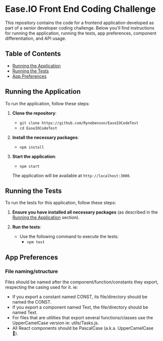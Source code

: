 # Ease.IO Front End Coding Challenge

This repository contains the code for a frontend application developed as part of a senior developer coding challenge. Below you'll find instructions for running the application, running the tests, app preferences, component differentiation, and API usage.

## Table of Contents
- [Running the Application](#running-the-application)
- [Running the Tests](#running-the-tests)
- [App Preferences](#app-preferences)

## Running the Application

To run the application, follow these steps:

1. **Clone the repository**:
   - `git clone https://github.com/Rynebenson/EaseIOCodeTest`
   - `cd EaseIOCodeTest`

2. **Install the necessary packages**:
   - `npm install`

3. **Start the application**:
   - `npm start`

   The application will be available at `http://localhost:3000`.

## Running the Tests

To run the tests for this application, follow these steps:

1. **Ensure you have installed all necessary packages** (as described in the [Running the Application](#running-the-application) section).

2. **Run the tests**:
   - Use the following command to execute the tests:
     - `npm test`

## App Preferences

### File naming/structure

Files should be named after the component/function/constants they export, respecting the casing used for it. ie:

   - If you export a constant named CONST, its file/directory should be named the CONST.
   - If you export a component named Text, the file/directory should be named Text.
   - For files that are utilities that export several functions/classes use the UpperCamelCase version ie: utils/Tasks.js.
   - All React components should be PascalCase (a.k.a. UpperCamelCase 🐫).
